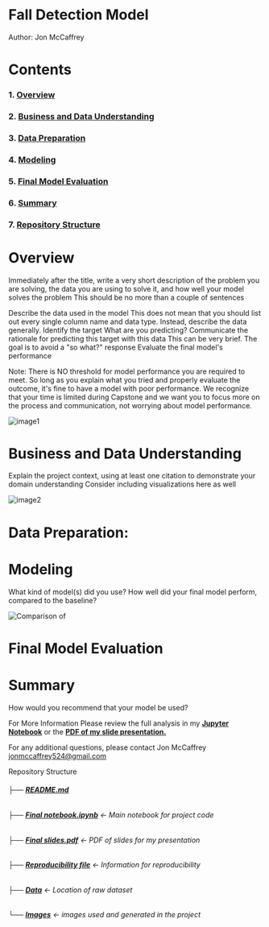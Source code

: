 # Fall Detection Model

Author: Jon McCaffrey

# Contents

### 1. [Overview](#overview)
### 2. [Business and Data Understanding](#bidness)
### 3. [Data Preparation](#dataprep)
### 4. [Modeling](#modeling)
### 5. [Final Model Evaluation](#final)
### 6. [Summary](#summary)
### 7. [Repository Structure](#repo)

<a id='overview'></a>

# Overview

Immediately after the title, write a very short description of the problem you are solving, the data you are using to solve it, and how well your model solves the problem
This should be no more than a couple of sentences

Describe the data used in the model
This does not mean that you should list out every single column name and data type. Instead, describe the data generally.
Identify the target
What are you predicting?
Communicate the rationale for predicting this target with this data
This can be very brief. The goal is to avoid a "so what?" response
Evaluate the final model's performance

Note: There is NO threshold for model performance you are required to meet. So long as you explain what you tried and properly evaluate the outcome, it's fine to have a model with poor performance. We recognize that your time is limited during Capstone and we want you to focus more on the process and communication, not worrying about model performance.



![image1](./images/)

<a id='bidness'></a>

# Business and Data Understanding

Explain the project context, using at least one citation to demonstrate your domain understanding
Consider including visualizations here as well

![image2](./images/)


<a id='dataprep'></a>

# Data Preparation:



<a id='modeling'></a>

# Modeling

What kind of model(s) did you use?
How well did your final model perform, compared to the baseline?



![Comparison of ](./images/)

<a id='final'></a>

# Final Model Evaluation


<a id='summary'></a>

# Summary

How would you recommend that your model be used?




For More Information
Please review the full analysis in my __[Jupyter Notebook]()__ or the __[PDF of my slide presentation.]()__

For any additional questions, please contact Jon McCaffrey jonmccaffrey524@gmail.com

<a id='repo'></a>

Repository Structure

###### ├── __[README.md]( )__
###### ├── __[Final notebook.ipynb]()__  <- Main notebook for project code
###### ├── __[Final slides.pdf]()__      <- PDF of slides for my presentation
###### ├── __[Reproducibility file]()__   <- Information for reproducibility
###### ├── __[Data]()__			                          <- Location of raw dataset
###### └── __[Images]()__                              <- images used and generated in the project
